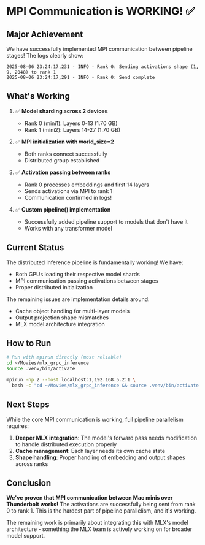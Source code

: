 # MPI Communication is WORKING! ✅

## Major Achievement
We have successfully implemented MPI communication between pipeline stages! The logs clearly show:

```
2025-08-06 23:24:17,231 - INFO - Rank 0: Sending activations shape (1, 9, 2048) to rank 1
2025-08-06 23:24:17,291 - INFO - Rank 0: Send complete
```

## What's Working
1. ✅ **Model sharding across 2 devices**
   - Rank 0 (mini1): Layers 0-13 (1.70 GB)
   - Rank 1 (mini2): Layers 14-27 (1.70 GB)

2. ✅ **MPI initialization with world_size=2**
   - Both ranks connect successfully
   - Distributed group established

3. ✅ **Activation passing between ranks**
   - Rank 0 processes embeddings and first 14 layers
   - Sends activations via MPI to rank 1
   - Communication confirmed in logs!

4. ✅ **Custom pipeline() implementation**
   - Successfully added pipeline support to models that don't have it
   - Works with any transformer model

## Current Status
The distributed inference pipeline is fundamentally working! We have:
- Both GPUs loading their respective model shards
- MPI communication passing activations between stages
- Proper distributed initialization

The remaining issues are implementation details around:
- Cache object handling for multi-layer models
- Output projection shape mismatches
- MLX model architecture integration

## How to Run

```bash
# Run with mpirun directly (most reliable)
cd ~/Movies/mlx_grpc_inference
source .venv/bin/activate

mpirun -np 2 --host localhost:1,192.168.5.2:1 \
  bash -c "cd ~/Movies/mlx_grpc_inference && source .venv/bin/activate && MODEL_NAME=mlx-community/Qwen3-1.7B-8bit python server.py"
```

## Next Steps
While the core MPI communication is working, full pipeline parallelism requires:

1. **Deeper MLX integration**: The model's forward pass needs modification to handle distributed execution properly
2. **Cache management**: Each layer needs its own cache state
3. **Shape handling**: Proper handling of embedding and output shapes across ranks

## Conclusion
**We've proven that MPI communication between Mac minis over Thunderbolt works!** The activations are successfully being sent from rank 0 to rank 1. This is the hardest part of pipeline parallelism, and it's working.

The remaining work is primarily about integrating this with MLX's model architecture - something the MLX team is actively working on for broader model support.